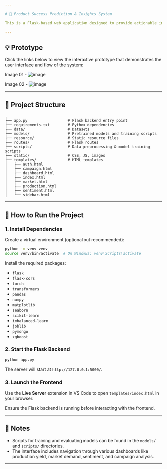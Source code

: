 ```yaml
---

# 🧠 Product Success Prediction & Insights System

This is a Flask-based web application designed to provide actionable insights into product success of aluminium using machine learning and deep learning techniques. It includes dashboards for four main components namely, production yield, market trends, sentiment analysis, and campaign performance.

---
```


## 💡 Prototype

Click the links below to view the interactive prototype that demonstrates the user interface and flow of the system:

Image 01 - ![image](https://github.com/user-attachments/assets/39ff27ea-70b2-428f-8bd6-308ec5dfa049)

Image 02 - ![image](https://github.com/user-attachments/assets/0d18cdba-9d3a-40e6-9023-1e367662bdc3)

---

## 📁 Project Structure

```
.
├── app.py                  # Flask backend entry point
├── requirements.txt        # Python dependencies
├── data/                   # Datasets
├── models/                 # Pretrained models and training scripts
├── resource/               # Static resource files
├── routes/                 # Flask routes
├── scripts/                # Data preprocessing & model training scripts
├── static/                 # CSS, JS, images
├── templates/              # HTML templates
│   ├── auth.html
│   ├── campaign.html
│   ├── dashboard.html
│   ├── index.html
│   ├── market.html
│   ├── production.html
│   ├── sentiment.html
│   └── sidebar.html
```

---

## 🚀 How to Run the Project

### 1. Install Dependencies

Create a virtual environment (optional but recommended):

```bash
python -m venv venv
source venv/bin/activate  # On Windows: venv\Scripts\activate
```

Install the required packages:

- `flask`
- `flask-cors`
- `torch`
- `transformers`
- `pandas`
- `numpy`
- `matplotlib`
- `seaborn`
- `scikit-learn`
- `imbalanced-learn`
- `joblib`
- `pymongo`
- `xgboost`

### 2. Start the Flask Backend

```bash
python app.py
```

The server will start at `http://127.0.0.1:5000/`.

### 3. Launch the Frontend

Use the **Live Server** extension in VS Code to open `templates/index.html` in your browser.

Ensure the Flask backend is running before interacting with the frontend.

---

## 📌 Notes

- Scripts for training and evaluating models can be found in the `models/` and `scripts/` directories.
- The interface includes navigation through various dashboards like production yield, market demand, sentiment, and campaign analysis.

---
